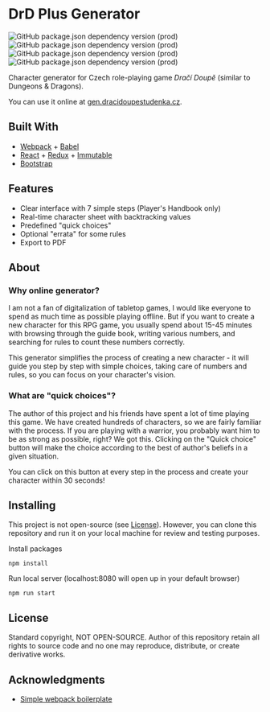 # DrD Plus Generator

![GitHub package.json dependency version (prod)](https://img.shields.io/github/package-json/dependency-version/BobesCZ/drd-plus-generator/webpack)
![GitHub package.json dependency version (prod)](https://img.shields.io/github/package-json/dependency-version/BobesCZ/drd-plus-generator/react)
![GitHub package.json dependency version (prod)](https://img.shields.io/github/package-json/dependency-version/BobesCZ/drd-plus-generator/redux)
![GitHub package.json dependency version (prod)](https://img.shields.io/github/package-json/dependency-version/BobesCZ/drd-plus-generator/immutable)

Character generator for Czech role-playing game *Dračí Doupě* (similar to Dungeons & Dragons).

You can use it online at [gen.dracidoupestudenka.cz](http://gen.dracidoupestudenka.cz).

## Built With

* [Webpack](https://webpack.js.org/) + [Babel](https://babeljs.io/)
* [React](https://reactjs.org/) + [Redux](https://redux.js.org/introduction/getting-started) + [Immutable](https://immutable-js.github.io/immutable-js/)
* [Bootstrap](https://getbootstrap.com/)

## Features

* Clear interface with 7 simple steps (Player's Handbook only)
* Real-time character sheet with backtracking values
* Predefined "quick choices"
* Optional "errata" for some rules
* Export to PDF

## About

### Why online generator?

I am not a fan of digitalization of tabletop games, I would like everyone to spend as much time as possible playing offline. But if you want to create a new character for this RPG game, you usually spend about 15-45 minutes with browsing through the guide book, writing various numbers, and searching for rules to count these numbers correctly.

This generator simplifies the process of creating a new character - it will guide you step by step with simple choices, taking care of numbers and rules, so you can focus on your character's vision.

### What are "quick choices"?

The author of this project and his friends have spent a lot of time playing this game. We have created hundreds of characters, so we are fairly familiar with the process. If you are playing with a warrior, you probably want him to be as strong as possible, right? We got this. Clicking on the "Quick choice" button will make the choice according to the best of author's beliefs in a given situation.

You can click on this button at every step in the process and create your character within  30 seconds!

## Installing

This project is not open-source (see [License](#License)). However, you can clone this repository and run it on your local machine for review and testing purposes.

Install packages

```
npm install
```

Run local server (localhost:8080 will open up in your default browser)

```
npm run start
```

## License

Standard copyright, NOT OPEN-SOURCE. Author of this repository retain all rights to source code and no one may reproduce, distribute, or create derivative works.

## Acknowledgments

* [Simple webpack boilerplate](https://github.com/pinglinh/simple_webpack_boilerplate/)
